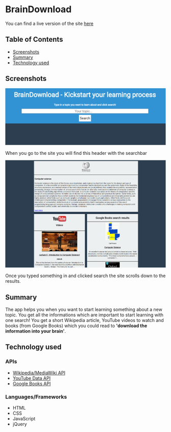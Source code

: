 # BrainDownload

You can find a live version of the site [here](https://meamz.github.io/braindownload/)

## Table of Contents
  - [Screenshots](#screenshots)
  - [Summary](#summary)
  - [Technology used](#technology-used)
  
## Screenshots

![Startpage](screenshots/startpage.PNG)

When you go to the site you will find this header with the searchbar

![Results](screenshots/results.PNG)

Once you typed something in and clicked search the site scrolls down to the results.

## Summary

The app helps you when you want to start learning something about a new topic. 
You get all the informations which are important to start learning with one search!
You get a short Wikipedia article, YouTube videos to watch and books (from Google Books) which you could read to **'download the information into your brain'**.

## Technology used

### APIs
  - [Wikipedia/MediaWiki API](https://www.mediawiki.org/wiki/API:Main_page)
  - [YouTube Data API](https://developers.google.com/youtube/v3/)
  - [Google Books API](https://developers.google.com/books/)
  
### Languages/Frameworks
  - HTML
  - CSS
  - JavaScript
  - jQuery
